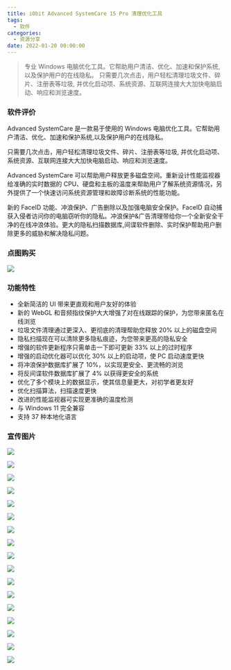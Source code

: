 ```yaml
---
title: iObit Advanced SystemCare 15 Pro 清理优化工具
tags:
  - 软件
categories:
  - 资源分享
date: 2022-01-20 00:00:00
---
```


> 专业 Windows 电脑优化工具。它帮助用户清洁、优化、加速和保护系统,以及保护用户的在线隐私。 只需要几次点击，用户轻松清理垃圾文件、碎片、注册表等垃圾, 并优化启动项、系统资源、互联网连接大大加快电脑启动、响应和浏览速度。

<!-- more -->

### 软件评价

Advanced SystemCare 是一款易于使用的 Windows 电脑优化工具。它帮助用户清洁、优化、加速和保护系统,以及保护用户的在线隐私。

只需要几次点击，用户轻松清理垃圾文件、碎片、注册表等垃圾, 并优化启动项、系统资源、互联网连接大大加快电脑启动、响应和浏览速度。

Advanced SystemCare 可以帮助用户释放更多磁盘空间。重新设计性能监视器给准确的实时数据的 CPU、硬盘和主板的温度来帮助用户了解系统资源情况，另外提供了一个快速访问系统资源管理和故障诊断系统的性能功能。

新的 FaceID 功能、冲浪保护、广告删除以及加强电脑安全保护。FaceID 自动捕获入侵者访问你的电脑窃听你的隐私。冲浪保护&广告清理带给你一个全新安全干净的在线冲浪体验。更大的隐私扫描数据库,间谍软件删除、实时保护帮助用户删除更多的威胁和解决隐私问题。

### 点图购买

[![](https://cdn.dusays.com/2022/01/425-1.png)](https://r-g.io/h0XIcg)

### 功能特性

+ 全新简洁的 UI 带来更直观和用户友好的体验
+ 新的 WebGL 和音频指纹保护大大增强了对在线跟踪的保护，为您带来匿名在线浏览
+ 垃圾文件清理通过更深入、更彻底的清理帮助您释放 20% 以上的磁盘空间
+ 隐私扫描现在可以清除更多隐私痕迹，为您带来更高的隐私安全
+ 增强的软件更新程序只需单击一下即可更新 33% 以上的过时程序
+ 增强的启动优化器可以优化 30% 以上的启动项，使 PC 启动速度更快
+ 将冲浪保护数据库扩展了 10%，以实现更安全、更流畅的浏览
+ 将反间谍软件数据库扩展了 4% 以获得更安全的系统
+ 优化了多个模块上的数据显示，使其信息量更大，对初学者更友好
+ 优化扫描算法，扫描速度更快
+ 改进的性能监视器可实现更准确的温度检测
+ 与 Windows 11 完全兼容
+ 支持 37 种本地化语言

### 宣传图片

![](https://cdn.dusays.com/2022/01/425-2.png)

![](https://cdn.dusays.com/2022/01/425-3.png)

![](https://cdn.dusays.com/2022/01/425-4.png)

![](https://cdn.dusays.com/2022/01/425-5.png)

![](https://cdn.dusays.com/2022/01/425-6.png)

![](https://cdn.dusays.com/2022/01/425-7.png)

![](https://cdn.dusays.com/2022/01/425-8.png)

![](https://cdn.dusays.com/2022/01/425-9.png)

![](https://cdn.dusays.com/2022/01/425-10.png)

![](https://cdn.dusays.com/2022/01/425-11.png)

![](https://cdn.dusays.com/2022/01/425-12.png)

![](https://cdn.dusays.com/2022/01/425-13.png)

![](https://cdn.dusays.com/2022/01/425-14.png)

![](https://cdn.dusays.com/2022/01/425-15.png)

![](https://cdn.dusays.com/2022/01/425-16.png)

![](https://cdn.dusays.com/2022/01/425-17.png)

![](https://cdn.dusays.com/2022/01/425-18.png)
